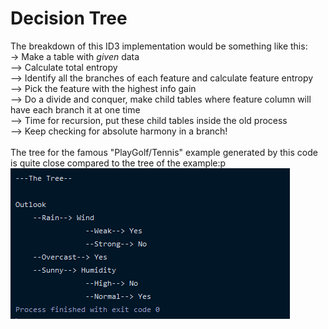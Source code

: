 # Decision Tree
The breakdown of this ID3 implementation would be something like this:\
-> Make a table with _given_ data\
--> Calculate total entropy\
--> Identify all the branches of each feature and calculate feature entropy\
--> Pick the feature with the highest info gain\
--> Do a divide and conquer, make child tables where feature column will have each branch it at one time\
--> Time for recursion, put these child tables inside the old process\
--> Keep checking for absolute harmony in a branch!\
\
The tree for the famous "PlayGolf/Tennis" example generated by this code is quite close compared to the tree of the example:p\
![...](https://github.com/HasnatPranto/Decision-Tree_ML4/blob/master/.idea/decTree.PNG)

